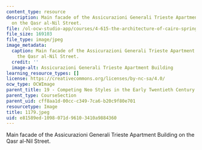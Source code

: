 ```yaml
---
content_type: resource
description: Main facade of the Assicurazioni Generali Trieste Apartment Building
  on the Qasr al-Nil Street.
file: /ol-ocw-studio-app/courses/4-615-the-architecture-of-cairo-spring-2002/e81589ed1098071d96103410a9884360_1179.jpeg
file_size: 169103
file_type: image/jpeg
image_metadata:
  caption: Main facade of the Assicurazioni Generali Trieste Apartment Building on
    the Qasr al-Nil Street.
  credit: ''
  image-alt: Assicurazioni Generali Trieste Apartment Building
learning_resource_types: []
license: https://creativecommons.org/licenses/by-nc-sa/4.0/
ocw_type: OCWImage
parent_title: 19 - Competing Neo Styles in the Early Twentieth Century
parent_type: CourseSection
parent_uid: cff8aa1d-00cc-c349-7ca6-b20c9f80e701
resourcetype: Image
title: 1179.jpeg
uid: e81589ed-1098-071d-9610-3410a9884360
---
```

Main facade of the Assicurazioni Generali Trieste Apartment Building on the Qasr al-Nil Street.